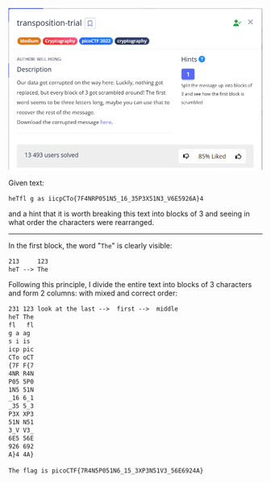 ![Task desc](../assets/images/transposition-trial_image_1.png)

Given text:

```
heTfl g as iicpCTo{7F4NRP051N5_16_35P3X51N3_V6E5926A}4
```

and a hint that it is worth breaking this text into blocks of 3 and seeing in what order the characters were rearranged.

---

In the first block, the word "`The`" is clearly visible:

```
213     123
heT --> The
```

Following this principle, I divide the entire text into blocks of 3 characters and form 2 columns: with mixed and correct order:  

```
231 123 look at the last -->  first -->  middle
heT The 
fl   fl
g a ag 
s i is 
icp pic
CTo oCT
{7F F{7
4NR R4N
P05 5P0
1N5 51N
_16 6_1
_35 5_3
P3X XP3
51N N51
3_V V3_
6E5 56E
926 692
A}4 4A}

The flag is picoCTF{7R4N5P051N6_15_3XP3N51V3_56E6924A} 
```

